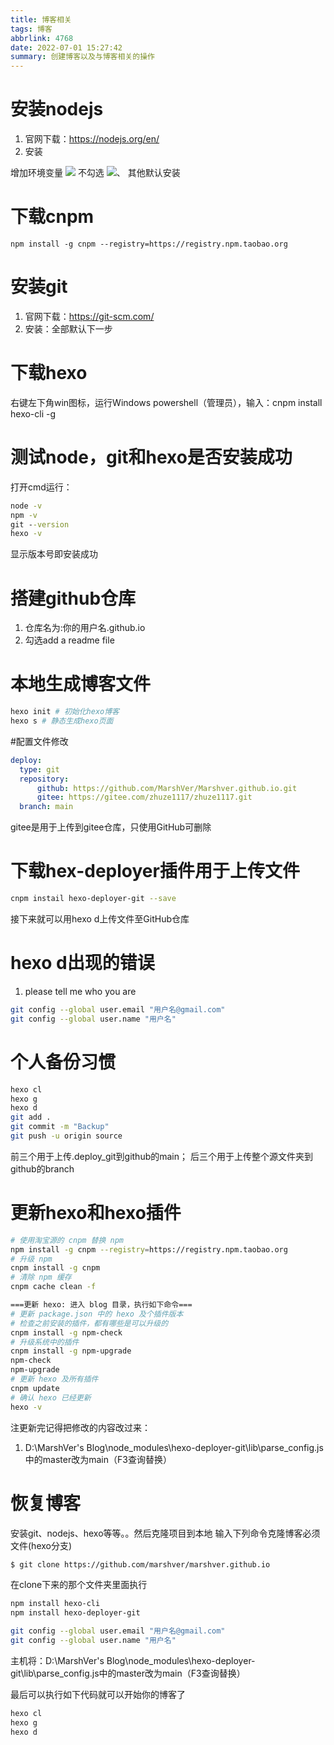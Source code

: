 ```yaml
---
title: 博客相关
tags: 博客
abbrlink: 4768
date: 2022-07-01 15:27:42
summary: 创建博客以及与博客相关的操作
---
```


# 安装nodejs
1. 官网下载：https://nodejs.org/en/
2. 安装

增加环境变量
![](https://s2.loli.net/2023/02/07/tiz9TqIJlxeP1HZ.png)
不勾选
![](https://s2.loli.net/2023/02/07/6YwUQpCckMhbOIF.png)、
其他默认安装

# 下载cnpm
```
npm install -g cnpm --registry=https://registry.npm.taobao.org
```

# 安装git
1. 官网下载：https://git-scm.com/
2. 安装：全部默认下一步

# 下载hexo
右键左下角win图标，运行Windows powershell（管理员），输入：cnpm install hexo-cli -g

# 测试node，git和hexo是否安装成功
打开cmd运行：
```cmd
node -v
npm -v
git --version
hexo -v
```
显示版本号即安装成功

# 搭建github仓库
1. 仓库名为:你的用户名.github.io
2. 勾选add a readme file

# 本地生成博客文件
```bash
hexo init # 初始化hexo博客
hexo s # 静态生成hexo页面
```

#配置文件修改
```yml
deploy:
  type: git
  repository: 
      github: https://github.com/MarshVer/Marshver.github.io.git
      gitee: https://gitee.com/zhuze1117/zhuze1117.git
  branch: main
```
gitee是用于上传到gitee仓库，只使用GitHub可删除

# 下载hex-deployer插件用于上传文件
```bash
cnpm instail hexo-deployer-git --save
```
接下来就可以用hexo d上传文件至GitHub仓库

# hexo d出现的错误
1. please tell me who you are
```bash
git config --global user.email "用户名@gmail.com"
git config --global user.name "用户名"
```

# 个人备份习惯
```bash
hexo cl
hexo g
hexo d
git add .
git commit -m "Backup"
git push -u origin source
```
前三个用于上传.deploy_git到github的main；
后三个用于上传整个源文件夹到github的branch

# 更新hexo和hexo插件
```bash
# 使用淘宝源的 cnpm 替换 npm
npm install -g cnpm --registry=https://registry.npm.taobao.org
# 升级 npm
cnpm install -g cnpm     
# 清除 npm 缓存            
cnpm cache clean -f                

===更新 hexo: 进入 blog 目录，执行如下命令=== 
# 更新 package.json 中的 hexo 及个插件版本
# 检查之前安装的插件，都有哪些是可以升级的 
cnpm install -g npm-check
# 升级系统中的插件           
cnpm install -g npm-upgrade         
npm-check
npm-upgrade
# 更新 hexo 及所有插件
cnpm update
# 确认 hexo 已经更新
hexo -v
```
注更新完记得把修改的内容改过来：
1. D:\MarshVer's Blog\node_modules\hexo-deployer-git\lib\parse_config.js中的master改为main（F3查询替换）

# 恢复博客
安装git、nodejs、hexo等等。。然后克隆项目到本地
输入下列命令克隆博客必须文件(hexo分支)
```bash
$ git clone https://github.com/marshver/marshver.github.io
```
在clone下来的那个文件夹里面执行
```bash
npm install hexo-cli
npm install hexo-deployer-git

git config --global user.email "用户名@gmail.com"
git config --global user.name "用户名"
```
主机将：D:\MarshVer's Blog\node_modules\hexo-deployer-git\lib\parse_config.js中的master改为main（F3查询替换）

最后可以执行如下代码就可以开始你的博客了
```bash
hexo cl
hexo g
hexo d
```
